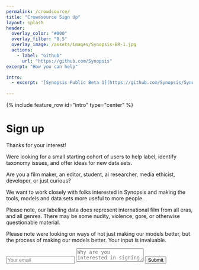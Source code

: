 ```yaml
---
permalink: /crowdsource/
title: "Crowdsource Sign Up"
layout: splash
header:
  overlay_color: "#000"
  overlay_filter: "0.5"
  overlay_image: /assets/images/Synopsis-BR-1.jpg
  actions:
    - label: "Github"
      url: "https://github.com/Synopsis"
excerpt: "How you can help"

intro: 
  - excerpt: '[Synopsis Public Beta 1](https://github.com/Synopsis/Synopsis-Inspector/releases) is available. Want to know more? - [join our slack channel](https://join.slack.com/t/synopsis-discuss/shared_invite/enQtODIzNjg5MzA1MDYwLTg4OGM5ZGMzZTQ3OTBjYTQzZDMyNDY0ZWM3NzFkN2YxZTE5NWI5NWQyMmZjMGE1OGYyZmExMWFlZWVkMDE4ZWQ)'
  
---
```


{% include feature_row id="intro" type="center" %}

# Sign up

Thanks for your interest!

Were looking for a small starting cohort of users to help label, identify taxonomy issues, and offer ideas for new data sets. 

Are you a film maker, an editor, student, ai researcher, media ethicist, developer, or just curious? 

We want to work closely with folks interested in Synopsis and making the tools, models and data sets more useful to more people. 

Please note, our labeling data does represent international film from all eras, and all genres. There may be some nudity, violence, gore, or otherwise questionable material.

Please note were looking on ways of not just making our models better, but the process of making our models better. Your input is invaluable.

<form action="https://getsimpleform.com/messages?form_api_token=8aa99faa61f5f14b9493afe87f22cc29" method="post">
  <!-- the redirect_to is optional, the form will redirect to the referrer on submission -->
  <input type='hidden' name='redirect_to' value='http://synopsis.video/crowdsourcethankyou' />
  <!-- all your input fields here.... -->
  <input type="email" name="email" placeholder="Your email" required/> 
  <!-- <input type='text' name="Why" placeholder='Why youre interested in signing up' required/> -->
  <textarea name="info" placeholder="Why are you interested in signing up?"></textarea>
  <input type='submit' value='Submit' />
</form>
      
